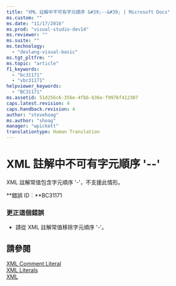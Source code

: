 ```yaml
---
title: "XML 註解中不可有字元順序 &#39;--&#39; | Microsoft Docs"
ms.custom: ""
ms.date: "11/17/2016"
ms.prod: "visual-studio-dev14"
ms.reviewer: ""
ms.suite: ""
ms.technology: 
  - "devlang-visual-basic"
ms.tgt_pltfrm: ""
ms.topic: "article"
f1_keywords: 
  - "bc31171"
  - "vbc31171"
helpviewer_keywords: 
  - "BC31171"
ms.assetid: 51d256c6-356e-4fbb-b36e-f9976f412307
caps.latest.revision: 4
caps.handback.revision: 4
author: "stevehoag"
ms.author: "shoag"
manager: "wpickett"
translationtype: Human Translation
---
```

# XML 註解中不可有字元順序 &#39;--&#39;
XML 註解常值包含字元順序 '\-'，不支援此情形。  
  
 **錯誤 ID︰**BC31171  
  
### 更正這個錯誤  
  
-   請從 XML 註解常值移除字元順序 '\-'。  
  
## 請參閱  
 [XML Comment Literal](../../visual-basic/language-reference/xml-literals/xml-comment-literal.md)   
 [XML Literals](../../visual-basic/language-reference/xml-literals/index.md)   
 [XML](../../visual-basic/programming-guide/language-features/xml/index.md)